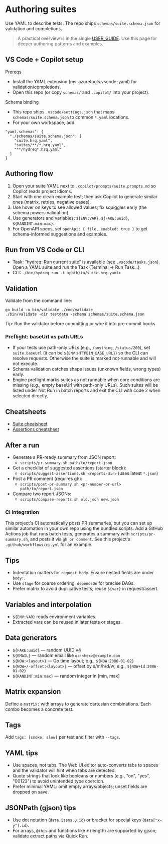 # Authoring suites

Use YAML to describe tests. The repo ships `schemas/suite.schema.json` for validation and completions.

> A practical overview is in the single [USER_GUIDE](./USER_GUIDE.md). Use this page for deeper authoring patterns and examples.
## VS Code + Copilot setup

Prereqs
- Install the YAML extension (ms-azuretools.vscode-yaml) for validation/completions.
- Open this repo (or copy `schemas/` and `.copilot/` into your project).

Schema binding
- This repo ships `.vscode/settings.json` that maps `schemas/suite.schema.json` to common `*.yaml` locations.
- For your own workspace, add:

```jsonc
"yaml.schemas": {
  "./schemas/suite.schema.json": [
    "suite.hrq.yaml",
    "suites/**/*.hrq.yaml",
    "**/hydreq*.hrq.yaml"
  ]
}
```

## Authoring flow
1. Open your suite YAML next to `.copilot/prompts/suite.prompts.md` so Copilot reads project idioms.
2. Start with one clean example test; then ask Copilot to generate similar ones (matrix, retries, negative cases).
3. Use hover on keys to see allowed values; fix squiggles early (the schema powers validation).
4. Use generators and variables: `${ENV:VAR}`, `${FAKE:uuid}`, `${RANDINT:min:max}`.
5. For OpenAPI specs, set `openApi: { file, enabled: true }` to get schema-informed suggestions and examples.

## Run from VS Code or CLI
- Task: “hydreq: Run current suite” is available (see `.vscode/tasks.json`). Open a YAML suite and run the Task (Terminal → Run Task...).
- CLI: `./bin/hydreq run -f <path/to/suite.hrq.yaml>`

## Validation
Validate from the command line:

```
go build -o bin/validate ./cmd/validate
./bin/validate -dir testdata -schema schemas/suite.schema.json
```

Tip: Run the validator before committing or wire it into pre‑commit hooks.

### Preflight: baseUrl vs path URLs
- If your tests use path-only URLs (e.g., `/anything`, `/status/200`), set `suite.baseUrl` (it can be `${ENV:HTTPBIN_BASE_URL}`) so the CLI can resolve requests. Otherwise the suite is marked not‑runnable and will not execute.
- Schema validation catches shape issues (unknown fields, wrong types) early.
- Engine preflight marks suites as not runnable when core conditions are missing (e.g., empty baseUrl with path-only URLs). Such suites will be listed under Not Run in batch reports and exit the CLI with code 2 when selected directly.

## Cheatsheets
- [Suite cheatsheet](../docs/cheatsheets/suite.cheatsheet.md)
- [Assertions cheatsheet](../docs/cheatsheets/assertions.cheatsheet.md)

## After a run
- Generate a PR-ready summary from JSON report:
  - `scripts/pr-summary.sh path/to/report.json`
- Get a checklist of suggested assertions (starter block):
  - `scripts/suggest-assertions.sh <reports-dir>` (uses latest `*.json`)
- Post a PR comment (requires gh):
  - `scripts/post-pr-summary.sh <pr-number-or-url> path/to/report.json`
- Compare two report JSONs:
  - `scripts/compare-reports.sh old.json new.json`

### CI integration
This project's CI automatically posts PR summaries, but you can set up similar automation in your own repo using the bundled scripts. Add a GitHub Actions job that runs batch tests, generates a summary with `scripts/pr-summary.sh`, and posts it via `gh pr comment`. See this project's `.github/workflows/ci.yml` for an example.

## Tips
- Indentation matters for `request.body`. Ensure nested fields are under `body:`.
- Use `stage` for coarse ordering; `dependsOn` for precise DAGs.
- Prefer matrix to avoid duplicative tests; reuse `${var}` in request/assert.

## Variables and interpolation
- `${ENV:VAR}` reads environment variables.
- Extracted vars can be reused in later tests or stages.

## Data generators
- `${FAKE:uuid}` — random UUID v4
- `${EMAIL}` — random email like `qa-<hex>@example.com`
- `${NOW:<layout>}` — Go time layout; e.g., `${NOW:2006-01-02}`
- `${NOW+/-offset:<layout>}` — offset by s/m/h/d/w; e.g., `${NOW+1d:2006-01-02}`
- `${RANDINT:min:max}` — random integer in [min, max]

## Matrix expansion
Define a `matrix:` with arrays to generate cartesian combinations. Each combo becomes a concrete test.

## Tags
Add `tags: [smoke, slow]` per test and filter with `--tags`.

## YAML tips
- Use spaces, not tabs. The Web UI editor auto-converts tabs to spaces and the validator will hint when tabs are detected.
- Quote strings that look like booleans or numbers (e.g., "on", "yes", "00123") to avoid unintended type coercion.
- Prefer minimal YAML: omit empty arrays/objects; unset fields are dropped on save.

## JSONPath (gjson) tips
- Use dot notation (`data.items.0.id`) or bracket for special keys (`data["x-y"].id`).
- For arrays, `@this` and functions like `#` (length) are supported by gjson; validate extract paths via Quick Run.
